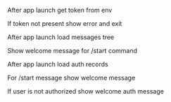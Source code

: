 After app launch get token from env

If token not present show error and exit

After app launch load messages tree

Show welcome message for /start command

After app launch load auth records

For /start message show welcome message

If user is not authorized show welcome auth message